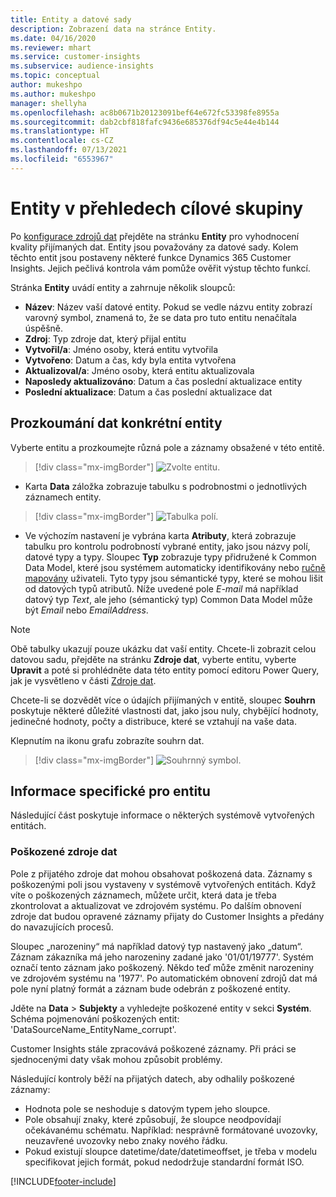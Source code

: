 ```yaml
---
title: Entity a datové sady
description: Zobrazení data na stránce Entity.
ms.date: 04/16/2020
ms.reviewer: mhart
ms.service: customer-insights
ms.subservice: audience-insights
ms.topic: conceptual
author: mukeshpo
ms.author: mukeshpo
manager: shellyha
ms.openlocfilehash: ac8b0671b20123091bef64e672fc53398fe8955a
ms.sourcegitcommit: dab2cbf818fafc9436e685376df94c5e44e4b144
ms.translationtype: HT
ms.contentlocale: cs-CZ
ms.lasthandoff: 07/13/2021
ms.locfileid: "6553967"
---
```

# <a name="entities-in-audience-insights"></a>Entity v přehledech cílové skupiny

Po [konfigurace zdrojů dat](data-sources.md) přejděte na stránku **Entity** pro vyhodnocení kvality přijímaných dat. Entity jsou považovány za datové sady. Kolem těchto entit jsou postaveny některé funkce Dynamics 365 Customer Insights. Jejich pečlivá kontrola vám pomůže ověřit výstup těchto funkcí.

Stránka **Entity** uvádí entity a zahrnuje několik sloupců:

- **Název**: Název vaší datové entity. Pokud se vedle názvu entity zobrazí varovný symbol, znamená to, že se data pro tuto entitu nenačítala úspěšně.
- **Zdroj**: Typ zdroje dat, který přijal entitu
- **Vytvořil/a**: Jméno osoby, která entitu vytvořila
- **Vytvořeno**: Datum a čas, kdy byla entita vytvořena
- **Aktualizoval/a**: Jméno osoby, která entitu aktualizovala
- **Naposledy aktualizováno**: Datum a čas poslední aktualizace entity
- **Poslední aktualizace**: Datum a čas poslední aktualizace dat

## <a name="explore-a-specific-entitys-data"></a>Prozkoumání dat konkrétní entity

Vyberte entitu a prozkoumejte různá pole a záznamy obsažené v této entitě.

> [!div class="mx-imgBorder"]
> ![Zvolte entitu.](media/data-manager-entities-data.png "Zvolte entitu")

- Karta **Data** záložka zobrazuje tabulku s podrobnostmi o jednotlivých záznamech entity.

> [!div class="mx-imgBorder"]
> ![Tabulka polí.](media/data-manager-entities-fields.PNG "Tabulka polí")

- Ve výchozím nastavení je vybrána karta **Atributy**, která zobrazuje tabulku pro kontrolu podrobností vybrané entity, jako jsou názvy polí, datové typy a typy. Sloupec **Typ** zobrazuje typy přidružené k Common Data Model, které jsou systémem automaticky identifikovány nebo [ručně mapovány](map-entities.md) uživateli. Tyto typy jsou sémantické typy, které se mohou lišit od datových typů atributů. Níže uvedené pole *E-mail* má například datový typ *Text*, ale jeho (sémantický typ) Common Data Model může být *Email* nebo *EmailAddress*.

> [!NOTE]
> Obě tabulky ukazují pouze ukázku dat vaší entity. Chcete-li zobrazit celou datovou sadu, přejděte na stránku **Zdroje dat**, vyberte entitu, vyberte **Upravit** a poté si prohlédněte data této entity pomocí editoru Power Query, jak je vysvětleno v části [Zdroje dat](data-sources.md).

Chcete-li se dozvědět více o údajích přijímaných v entitě, sloupec **Souhrn** poskytuje některé důležité vlastnosti dat, jako jsou nuly, chybějící hodnoty, jedinečné hodnoty, počty a distribuce, které se vztahují na vaše data.

Klepnutím na ikonu grafu zobrazíte souhrn dat.

> [!div class="mx-imgBorder"]
> ![Souhrnný symbol.](media/data-manager-entities-summary.png "Souhrnná tabulka dat")

## <a name="entity-specific-information"></a>Informace specifické pro entitu

Následující část poskytuje informace o některých systémově vytvořených entitách.

### <a name="corrupted-data-sources"></a>Poškozené zdroje dat

Pole z přijatého zdroje dat mohou obsahovat poškozená data. Záznamy s poškozenými poli jsou vystaveny v systémově vytvořených entitách. Když víte o poškozených záznamech, můžete určit, která data je třeba zkontrolovat a aktualizovat ve zdrojovém systému. Po dalším obnovení zdroje dat budou opravené záznamy přijaty do Customer Insights a předány do navazujících procesů. 

Sloupec „narozeniny“ má například datový typ nastavený jako „datum“. Záznam zákazníka má jeho narozeniny zadané jako '01/01/19777'. Systém označí tento záznam jako poškozený. Někdo teď může změnit narozeniny ve zdrojovém systému na '1977'. Po automatickém obnovení zdrojů dat má pole nyní platný formát a záznam bude odebrán z poškozené entity. 

Jděte na **Data** > **Subjekty** a vyhledejte poškozené entity v sekci **Systém**. Schéma pojmenování poškozených entit: 'DataSourceName_EntityName_corrupt'.

Customer Insights stále zpracovává poškozené záznamy. Při práci se sjednocenými daty však mohou způsobit problémy.

Následující kontroly běží na přijatých datech, aby odhalily poškozené záznamy: 

- Hodnota pole se neshoduje s datovým typem jeho sloupce.
- Pole obsahují znaky, které způsobují, že sloupce neodpovídají očekávanému schématu. Například: nesprávně formátované uvozovky, neuzavřené uvozovky nebo znaky nového řádku.
- Pokud existují sloupce datetime/date/datetimeoffset, je třeba v modelu specifikovat jejich formát, pokud nedodržuje standardní formát ISO.



[!INCLUDE[footer-include](../includes/footer-banner.md)]
